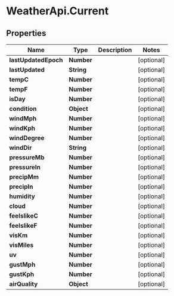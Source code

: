 # WeatherApi.Current

## Properties
Name | Type | Description | Notes
------------ | ------------- | ------------- | -------------
**lastUpdatedEpoch** | **Number** |  | [optional] 
**lastUpdated** | **String** |  | [optional] 
**tempC** | **Number** |  | [optional] 
**tempF** | **Number** |  | [optional] 
**isDay** | **Number** |  | [optional] 
**condition** | **Object** |  | [optional] 
**windMph** | **Number** |  | [optional] 
**windKph** | **Number** |  | [optional] 
**windDegree** | **Number** |  | [optional] 
**windDir** | **String** |  | [optional] 
**pressureMb** | **Number** |  | [optional] 
**pressureIn** | **Number** |  | [optional] 
**precipMm** | **Number** |  | [optional] 
**precipIn** | **Number** |  | [optional] 
**humidity** | **Number** |  | [optional] 
**cloud** | **Number** |  | [optional] 
**feelslikeC** | **Number** |  | [optional] 
**feelslikeF** | **Number** |  | [optional] 
**visKm** | **Number** |  | [optional] 
**visMiles** | **Number** |  | [optional] 
**uv** | **Number** |  | [optional] 
**gustMph** | **Number** |  | [optional] 
**gustKph** | **Number** |  | [optional] 
**airQuality** | **Object** |  | [optional] 


